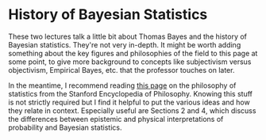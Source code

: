 # History of Bayesian Statistics

These two lectures talk a little bit about Thomas Bayes and the history of Bayesian statistics. They're not very in-depth. It might be worth adding something about the key figures and philosophies of the field to this page at some point, to give more background to concepts like subjectivism versus objectivism, Empirical Bayes, etc. that the professor touches on later. 

In the meantime, I recommend reading [this page](https://plato.stanford.edu/entries/statistics/) on the philosophy of statistics from the Stanford Encyclopedia of Philosophy. Knowing this stuff is not strictly required but I find it helpful to put the various ideas and how they relate in context. Especially useful are Sections 2 and 4, which discuss the differences between epistemic and physical interpretations of probability and Bayesian statistics.